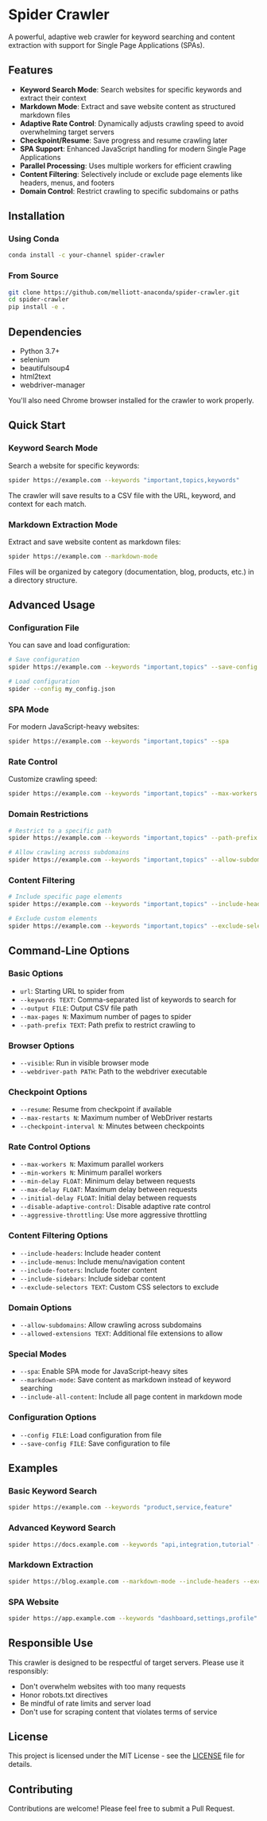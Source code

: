 # Spider Crawler

A powerful, adaptive web crawler for keyword searching and content extraction with support for Single Page Applications (SPAs).

## Features

- **Keyword Search Mode**: Search websites for specific keywords and extract their context
- **Markdown Mode**: Extract and save website content as structured markdown files
- **Adaptive Rate Control**: Dynamically adjusts crawling speed to avoid overwhelming target servers
- **Checkpoint/Resume**: Save progress and resume crawling later
- **SPA Support**: Enhanced JavaScript handling for modern Single Page Applications
- **Parallel Processing**: Uses multiple workers for efficient crawling
- **Content Filtering**: Selectively include or exclude page elements like headers, menus, and footers
- **Domain Control**: Restrict crawling to specific subdomains or paths

## Installation

### Using Conda

```bash
conda install -c your-channel spider-crawler
```

### From Source

```bash
git clone https://github.com/melliott-anaconda/spider-crawler.git
cd spider-crawler
pip install -e .
```

## Dependencies

- Python 3.7+
- selenium
- beautifulsoup4
- html2text
- webdriver-manager

You'll also need Chrome browser installed for the crawler to work properly.

## Quick Start

### Keyword Search Mode

Search a website for specific keywords:

```bash
spider https://example.com --keywords "important,topics,keywords"
```

The crawler will save results to a CSV file with the URL, keyword, and context for each match.

### Markdown Extraction Mode

Extract and save website content as markdown files:

```bash
spider https://example.com --markdown-mode
```

Files will be organized by category (documentation, blog, products, etc.) in a directory structure.

## Advanced Usage

### Configuration File

You can save and load configuration:

```bash
# Save configuration
spider https://example.com --keywords "important,topics" --save-config my_config.json

# Load configuration
spider --config my_config.json
```

### SPA Mode

For modern JavaScript-heavy websites:

```bash
spider https://example.com --keywords "important,topics" --spa
```

### Rate Control

Customize crawling speed:

```bash
spider https://example.com --keywords "important,topics" --max-workers 6 --min-delay 1.0 --initial-delay 2.0
```

### Domain Restrictions

```bash
# Restrict to a specific path
spider https://example.com --keywords "important,topics" --path-prefix "/docs/"

# Allow crawling across subdomains
spider https://example.com --keywords "important,topics" --allow-subdomains
```

### Content Filtering

```bash
# Include specific page elements
spider https://example.com --keywords "important,topics" --include-headers --include-menus

# Exclude custom elements
spider https://example.com --keywords "important,topics" --exclude-selectors ".ads,.comments,#sidebar"
```

## Command-Line Options

### Basic Options

- `url`: Starting URL to spider from
- `--keywords TEXT`: Comma-separated list of keywords to search for
- `--output FILE`: Output CSV file path
- `--max-pages N`: Maximum number of pages to spider
- `--path-prefix TEXT`: Path prefix to restrict crawling to

### Browser Options

- `--visible`: Run in visible browser mode
- `--webdriver-path PATH`: Path to the webdriver executable

### Checkpoint Options

- `--resume`: Resume from checkpoint if available
- `--max-restarts N`: Maximum number of WebDriver restarts
- `--checkpoint-interval N`: Minutes between checkpoints

### Rate Control Options

- `--max-workers N`: Maximum parallel workers
- `--min-workers N`: Minimum parallel workers
- `--min-delay FLOAT`: Minimum delay between requests
- `--max-delay FLOAT`: Maximum delay between requests
- `--initial-delay FLOAT`: Initial delay between requests
- `--disable-adaptive-control`: Disable adaptive rate control
- `--aggressive-throttling`: Use more aggressive throttling

### Content Filtering Options

- `--include-headers`: Include header content
- `--include-menus`: Include menu/navigation content
- `--include-footers`: Include footer content
- `--include-sidebars`: Include sidebar content
- `--exclude-selectors TEXT`: Custom CSS selectors to exclude

### Domain Options

- `--allow-subdomains`: Allow crawling across subdomains
- `--allowed-extensions TEXT`: Additional file extensions to allow

### Special Modes

- `--spa`: Enable SPA mode for JavaScript-heavy sites
- `--markdown-mode`: Save content as markdown instead of keyword searching
- `--include-all-content`: Include all page content in markdown mode

### Configuration Options

- `--config FILE`: Load configuration from file
- `--save-config FILE`: Save configuration to file

## Examples

### Basic Keyword Search

```bash
spider https://example.com --keywords "product,service,feature"
```

### Advanced Keyword Search

```bash
spider https://docs.example.com --keywords "api,integration,tutorial" --path-prefix "/api/" --max-pages 100 --max-workers 6
```

### Markdown Extraction

```bash
spider https://blog.example.com --markdown-mode --include-headers --exclude-selectors ".comments,.author-bio"
```

### SPA Website

```bash
spider https://app.example.com --keywords "dashboard,settings,profile" --spa --min-delay 1.0 --aggressive-throttling
```

## Responsible Use

This crawler is designed to be respectful of target servers. Please use it responsibly:

- Don't overwhelm websites with too many requests
- Honor robots.txt directives
- Be mindful of rate limits and server load
- Don't use for scraping content that violates terms of service

## License

This project is licensed under the MIT License - see the [LICENSE](LICENSE) file for details.

## Contributing

Contributions are welcome! Please feel free to submit a Pull Request.